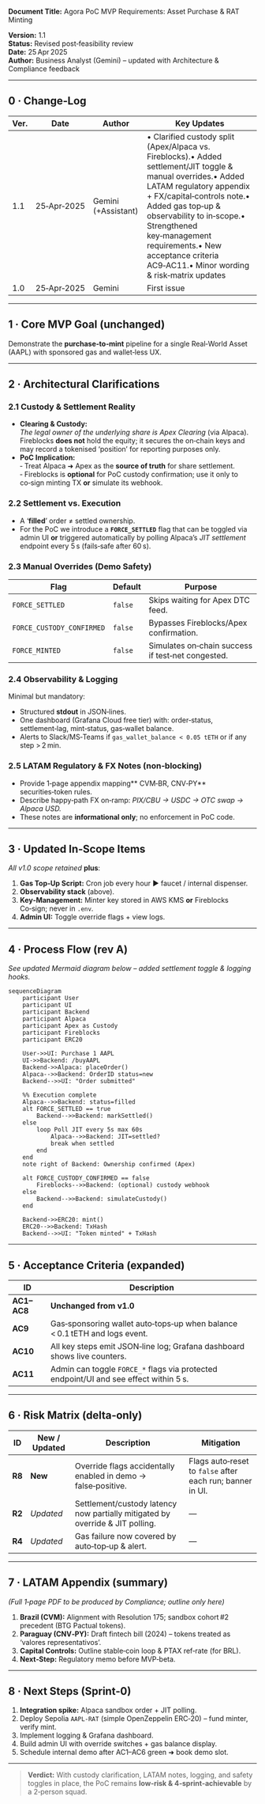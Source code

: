 **Document Title:** Agora PoC MVP Requirements: Asset Purchase & RAT Minting

**Version:** 1.1\
**Status:** Revised post‑feasibility review\
**Date:** 25 Apr 2025\
**Author:** Business Analyst (Gemini) – updated with Architecture & Compliance feedback

---

## 0 · Change‑Log

| Ver. | Date        | Author              | Key Updates                                                                                                                                                                                                                                                                                                                             |
| ---- | ----------- | ------------------- | --------------------------------------------------------------------------------------------------------------------------------------------------------------------------------------------------------------------------------------------------------------------------------------------------------------------------------------- |
| 1.1  | 25‑Apr‑2025 | Gemini (+Assistant) | • Clarified custody split (Apex/Alpaca vs. Fireblocks).• Added settlement/JIT toggle & manual overrides.• Added LATAM regulatory appendix + FX/capital‑controls note.• Added gas top‑up & observability to in‑scope.• Strengthened key‑management requirements.• New acceptance criteria AC9‑AC11.• Minor wording & risk‑matrix updates |
| 1.0  | 25‑Apr‑2025 | Gemini              | First issue                                                                                                                                                                                                                                                                                                                             |

---

## 1 · Core MVP Goal (unchanged)

Demonstrate the **purchase‑to‑mint** pipeline for a single Real‑World Asset (AAPL) with sponsored gas and wallet‑less UX.

---

## 2 · Architectural Clarifications

### 2.1 Custody & Settlement Reality

- **Clearing & Custody:**\
  *The legal owner of the underlying share is Apex Clearing* (via Alpaca). Fireblocks **does not** hold the equity; it secures the on‑chain keys and may record a tokenised ‘position’ for reporting purposes only.
- **PoC Implication:**\
  ‑ Treat Alpaca ➜ Apex as the **source of truth** for share settlement.\
  ‑ Fireblocks is **optional** for PoC custody confirmation; use it only to co‑sign minting TX **or** simulate its webhook.

### 2.2 Settlement vs. Execution

- A ‘**filled**’ order ≠ settled ownership.
- For the PoC we introduce a **`FORCE_SETTLED`** flag that can be toggled via admin UI **or** triggered automatically by polling Alpaca’s *JIT settlement* endpoint every 5 s (fails‑safe after 60 s).

### 2.3 Manual Overrides (Demo Safety)

| Flag                      | Default | Purpose                                           |
| ------------------------- | ------- | ------------------------------------------------- |
| `FORCE_SETTLED`           | `false` | Skips waiting for Apex DTC feed.                  |
| `FORCE_CUSTODY_CONFIRMED` | `false` | Bypasses Fireblocks/Apex confirmation.            |
| `FORCE_MINTED`            | `false` | Simulates on‑chain success if test‑net congested. |

### 2.4 Observability & Logging

Minimal but mandatory:

- Structured **stdout** in JSON‑lines.
- One dashboard (Grafana Cloud free tier) with: order‑status, settlement‑lag, mint‑status, gas‑wallet balance.
- Alerts to Slack/MS‑Teams if `gas_wallet_balance < 0.05 tETH` or if any step > 2 min.

### 2.5 LATAM Regulatory & FX Notes (non‑blocking)

- Provide 1‑page appendix mapping\*\* CVM‑BR, CNV‑PY\*\* securities‑token rules.
- Describe happy‑path FX on‑ramp: *PIX/CBU → USDC → OTC swap → Alpaca USD.*
- These notes are **informational only**; no enforcement in PoC code.

---

## 3 · Updated In‑Scope Items

*All v1.0 scope retained* **plus**:

1. **Gas Top‑Up Script:** Cron job every hour ▶ faucet / internal dispenser.
2. **Observability stack** (above).
3. **Key‑Management:** Minter key stored in AWS KMS **or** Fireblocks Co‑sign; never in `.env`.
4. **Admin UI:** Toggle override flags + view logs.

---

## 4 · Process Flow (rev A)

*See updated Mermaid diagram below – added settlement toggle & logging hooks.*

```mermaid
sequenceDiagram
    participant User
    participant UI
    participant Backend
    participant Alpaca
    participant Apex as Custody
    participant Fireblocks
    participant ERC20

    User->>UI: Purchase 1 AAPL
    UI->>Backend: /buyAAPL
    Backend->>Alpaca: placeOrder()
    Alpaca-->>Backend: OrderID status=new
    Backend-->>UI: "Order submitted"

    %% Execution complete
    Alpaca-->>Backend: status=filled
    alt FORCE_SETTLED == true
        Backend-->>Backend: markSettled()
    else
        loop Poll JIT every 5s max 60s
            Alpaca-->>Backend: JIT=settled?
            break when settled
        end
    end
    note right of Backend: Ownership confirmed (Apex)

    alt FORCE_CUSTODY_CONFIRMED == false
        Fireblocks-->>Backend: (optional) custody webhook
    else
        Backend-->>Backend: simulateCustody()
    end

    Backend->>ERC20: mint()
    ERC20-->>Backend: TxHash
    Backend-->>UI: "Token minted" + TxHash
```

---

## 5 · Acceptance Criteria (expanded)

| ID          | Description                                                                           |
| ----------- | ------------------------------------------------------------------------------------- |
| **AC1–AC8** | **Unchanged from v1.0**                                                               |
| **AC9**     | Gas‑sponsoring wallet auto‑tops‑up when balance < 0.1 tETH and logs event.            |
| **AC10**    | All key steps emit JSON‑line log; Grafana dashboard shows live counters.              |
| **AC11**    | Admin can toggle `FORCE_*` flags via protected endpoint/UI and see effect within 5 s. |

---

## 6 · Risk Matrix (delta‑only)

| ID     | New / Updated | Description                                                                   | Mitigation                                                |
| ------ | ------------- | ----------------------------------------------------------------------------- | --------------------------------------------------------- |
| **R8** | **New**       | Override flags accidentally enabled in demo -> false‑positive.                | Flags auto‑reset to `false` after each run; banner in UI. |
| **R2** | *Updated*     | Settlement/custody latency now partially mitigated by override & JIT polling. | —                                                         |
| **R4** | *Updated*     | Gas failure now covered by auto‑top‑up & alert.                               | —                                                         |

---

## 7 · LATAM Appendix (summary)

*(Full 1‑page PDF to be produced by Compliance; outline only here)*

1. **Brazil (CVM):** Alignment with Resolution 175; sandbox cohort #2 precedent (BTG Pactual tokens).
2. **Paraguay (CNV‑PY):** Draft fintech bill (2024) – tokens treated as ‘valores representativos’.
3. **Capital Controls:** Outline stable‑coin loop & PTAX ref‑rate (for BRL).
4. **Next‑Step:** Regulatory memo before MVP‑beta.

---

## 8 · Next Steps (Sprint‑0)

1. **Integration spike:** Alpaca sandbox order + JIT polling.
2. Deploy Sepolia `AAPL‑RAT` (simple OpenZeppelin ERC‑20) – fund minter, verify mint.
3. Implement logging & Grafana dashboard.
4. Build admin UI with override switches + gas balance display.
5. Schedule internal demo after AC1–AC6 green ➜ book demo slot.

---

> **Verdict:** With custody clarification, LATAM notes, logging, and safety toggles in place, the PoC remains **low‑risk & 4‑sprint‑achievable** by a 2‑person squad.

